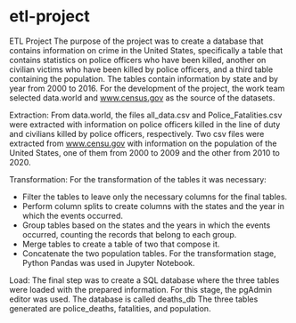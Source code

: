 # etl-project

ETL Project
The purpose of the project was to create a database that contains information on crime in the United States, specifically a table that contains statistics on police officers who have been killed, another on civilian victims who have been killed by police officers, and a third table containing the population. The tables contain information by state and by year from 2000 to 2016.
For the development of the project, the work team selected data.world and www.census.gov as the source of the datasets.

Extraction:
From data.world, the files all_data.csv and Police_Fatalities.csv were extracted with information on police officers killed in the line of duty and civilians killed by police officers, respectively.
Two csv files were extracted from www.censu.gov with information on the population of the United States, one of them from 2000 to 2009 and the other from 2010 to 2020.

Transformation:
For the transformation of the tables it was necessary:
- Filter the tables to leave only the necessary columns for the final tables.
- Perform column splits to create columns with the states and the year in which the events occurred.
- Group tables based on the states and the years in which the events occurred, counting the records that belong to each group.
- Merge tables to create a table of two that compose it.
- Concatenate the two population tables.
For the transformation stage, Python Pandas was used in Jupyter Notebook.

Load:
The final step was to create a SQL database where the three tables were loaded with the prepared information.
For this stage, the pgAdmin editor was used.
The database is called deaths_db
The three tables generated are police_deaths, fatalities, and population. 

